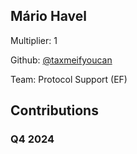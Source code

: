 
## Mário Havel
Multiplier: 1

Github: [@taxmeifyoucan](https://github.com/taxmeifyoucan)

Team: Protocol Support (EF)

## Contributions

### Q4 2024

